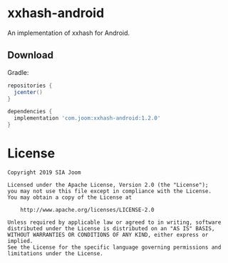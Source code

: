 xxhash-android
==============

An implementation of xxhash for Android.

Download
--------
Gradle:
```groovy
repositories {
  jcenter()
}

dependencies {
  implementation 'com.joom:xxhash-android:1.2.0'
}
```

License
=======
    Copyright 2019 SIA Joom

    Licensed under the Apache License, Version 2.0 (the "License");
    you may not use this file except in compliance with the License.
    You may obtain a copy of the License at

        http://www.apache.org/licenses/LICENSE-2.0

    Unless required by applicable law or agreed to in writing, software
    distributed under the License is distributed on an "AS IS" BASIS,
    WITHOUT WARRANTIES OR CONDITIONS OF ANY KIND, either express or implied.
    See the License for the specific language governing permissions and
    limitations under the License.
